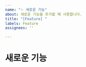 ```yaml
---
name: "✨ 새로운 기능"
about: 새로운 기능을 추가할 때 사용합니다.
title: "[Feature] "
labels: Feature
assignees: ''

---
```


# 새로운 기능
